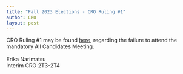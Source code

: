 ```yaml
---
title: "Fall 2023 Elections - CRO Ruling #1"
author: CRO
layout: post
---
```


CRO Ruling #1 may be found <a href="https://drive.google.com/file/d/1PqzUIQOCMzov-5J1wSbaCFsUdJfppJho/view">here</a>, regarding the failure to attend the mandatory All Candidates Meeting. <br> <br>Erika Narimatsu<br> Interim CRO 2T3-2T4
